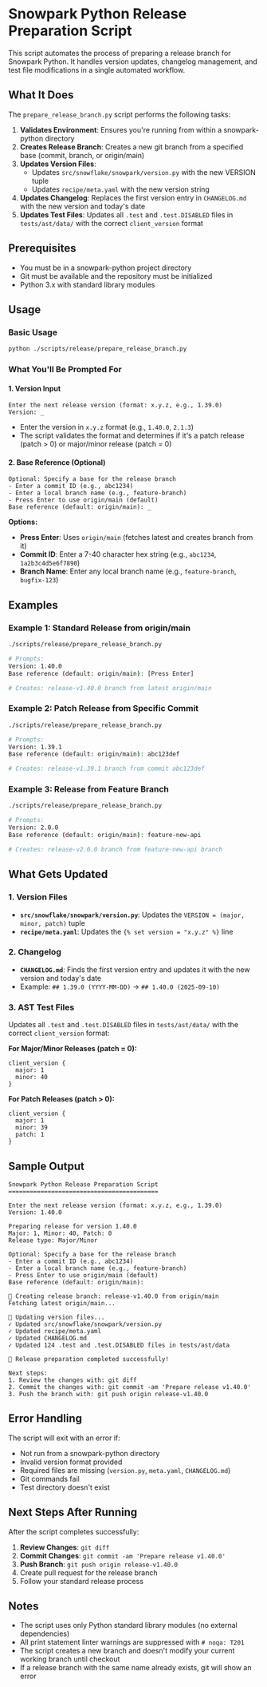 # Snowpark Python Release Preparation Script

This script automates the process of preparing a release branch for Snowpark Python. It handles version updates, changelog management, and test file modifications in a single automated workflow.

## What It Does

The `prepare_release_branch.py` script performs the following tasks:

1. **Validates Environment**: Ensures you're running from within a snowpark-python directory
2. **Creates Release Branch**: Creates a new git branch from a specified base (commit, branch, or origin/main)
3. **Updates Version Files**:
   - Updates `src/snowflake/snowpark/version.py` with the new VERSION tuple
   - Updates `recipe/meta.yaml` with the new version string
4. **Updates Changelog**: Replaces the first version entry in `CHANGELOG.md` with the new version and today's date
5. **Updates Test Files**: Updates all `.test` and `.test.DISABLED` files in `tests/ast/data/` with the correct `client_version` format

## Prerequisites

- You must be in a snowpark-python project directory
- Git must be available and the repository must be initialized
- Python 3.x with standard library modules

## Usage

### Basic Usage

```bash
python ./scripts/release/prepare_release_branch.py
```

### What You'll Be Prompted For

#### 1. Version Input
```
Enter the next release version (format: x.y.z, e.g., 1.39.0)
Version: _
```
- Enter the version in `x.y.z` format (e.g., `1.40.0`, `2.1.3`)
- The script validates the format and determines if it's a patch release (patch > 0) or major/minor release (patch = 0)

#### 2. Base Reference (Optional)
```
Optional: Specify a base for the release branch
- Enter a commit ID (e.g., abc1234)
- Enter a local branch name (e.g., feature-branch)  
- Press Enter to use origin/main (default)
Base reference (default: origin/main): _
```

**Options:**
- **Press Enter**: Uses `origin/main` (fetches latest and creates branch from it)
- **Commit ID**: Enter a 7-40 character hex string (e.g., `abc1234`, `1a2b3c4d5e6f7890`)
- **Branch Name**: Enter any local branch name (e.g., `feature-branch`, `bugfix-123`)

## Examples

### Example 1: Standard Release from origin/main
```bash
./scripts/release/prepare_release_branch.py

# Prompts:
Version: 1.40.0
Base reference (default: origin/main): [Press Enter]

# Creates: release-v1.40.0 branch from latest origin/main
```

### Example 2: Patch Release from Specific Commit
```bash
./scripts/release/prepare_release_branch.py

# Prompts:
Version: 1.39.1
Base reference (default: origin/main): abc123def

# Creates: release-v1.39.1 branch from commit abc123def
```

### Example 3: Release from Feature Branch
```bash
./scripts/release/prepare_release_branch.py

# Prompts:
Version: 2.0.0
Base reference (default: origin/main): feature-new-api

# Creates: release-v2.0.0 branch from feature-new-api branch
```

## What Gets Updated

### 1. Version Files
- **`src/snowflake/snowpark/version.py`**: Updates the `VERSION = (major, minor, patch)` tuple
- **`recipe/meta.yaml`**: Updates the `{% set version = "x.y.z" %}` line

### 2. Changelog
- **`CHANGELOG.md`**: Finds the first version entry and updates it with the new version and today's date
- Example: `## 1.39.0 (YYYY-MM-DD)` → `## 1.40.0 (2025-09-10)`

### 3. AST Test Files
Updates all `.test` and `.test.DISABLED` files in `tests/ast/data/` with the correct `client_version` format:

**For Major/Minor Releases (patch = 0):**
```
client_version {
  major: 1
  minor: 40
}
```

**For Patch Releases (patch > 0):**
```
client_version {
  major: 1
  minor: 39
  patch: 1
}
```

## Sample Output

```
Snowpark Python Release Preparation Script
==========================================

Enter the next release version (format: x.y.z, e.g., 1.39.0)
Version: 1.40.0

Preparing release for version 1.40.0
Major: 1, Minor: 40, Patch: 0
Release type: Major/Minor

Optional: Specify a base for the release branch
- Enter a commit ID (e.g., abc1234)
- Enter a local branch name (e.g., feature-branch)
- Press Enter to use origin/main (default)
Base reference (default: origin/main): 

🔀 Creating release branch: release-v1.40.0 from origin/main
Fetching latest origin/main...

📝 Updating version files...
✓ Updated src/snowflake/snowpark/version.py
✓ Updated recipe/meta.yaml  
✓ Updated CHANGELOG.md
✓ Updated 124 .test and .test.DISABLED files in tests/ast/data

🎉 Release preparation completed successfully!

Next steps:
1. Review the changes with: git diff
2. Commit the changes with: git commit -am 'Prepare release v1.40.0'
3. Push the branch with: git push origin release-v1.40.0
```

## Error Handling

The script will exit with an error if:
- Not run from a snowpark-python directory
- Invalid version format provided
- Required files are missing (`version.py`, `meta.yaml`, `CHANGELOG.md`)
- Git commands fail
- Test directory doesn't exist

## Next Steps After Running

After the script completes successfully:

1. **Review Changes**: `git diff`
2. **Commit Changes**: `git commit -am 'Prepare release v1.40.0'`  
3. **Push Branch**: `git push origin release-v1.40.0`
4. Create pull request for the release branch
5. Follow your standard release process

## Notes

- The script uses only Python standard library modules (no external dependencies)
- All print statement linter warnings are suppressed with `# noqa: T201`
- The script creates a new branch and doesn't modify your current working branch until checkout
- If a release branch with the same name already exists, git will show an error
